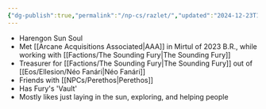 ```yaml
---
{"dg-publish":true,"permalink":"/np-cs/razlet/","updated":"2024-12-23T12:01:38.798-05:00"}
---
```


- Harengon Sun Soul
- Met [[Arcane Acquisitions Associated\|AAA]] in Mirtul of 2023 B.R., while working with [[Factions/The Sounding Fury\|The Sounding Fury]]
- Treasurer for [[Factions/The Sounding Fury\|The Sounding Fury]] out of [[Eos/Ellesion/Néo Fanári\|Néo Fanári]]
- Friends with [[NPCs/Perethos\|Perethos]]
- Has Fury's 'Vault'
- Mostly likes just laying in the sun, exploring, and helping people